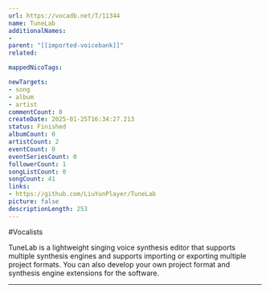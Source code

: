 ```yaml
---
url: https://vocadb.net/T/11344
name: TuneLab
additionalNames: 
- 
parent: "[[imported-voicebank]]"
related:

mappedNicoTags:

newTargets:
- song
- album
- artist
commentCount: 0
createDate: 2025-01-25T16:34:27.213
status: Finished
albumCount: 0
artistCount: 2
eventCount: 0
eventSeriesCount: 0
followerCount: 1
songListCount: 0
songCount: 41
links: 
- https://github.com/LiuYunPlayer/TuneLab
picture: false
descriptionLength: 253
---
```


#Vocalists

TuneLab is a lightweight singing voice synthesis editor that supports multiple synthesis engines and supports importing or exporting multiple project formats. You can also develop your own project format and synthesis engine extensions for the software.

---

